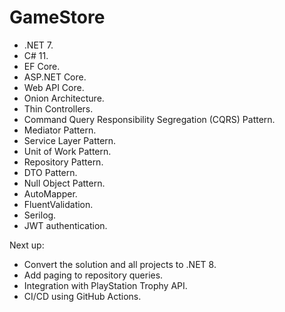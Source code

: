 # GameStore

- .NET 7.
- C# 11.
- EF Core.
- ASP.NET Core.
- Web API Core.
- Onion Architecture.
- Thin Controllers.
- Command Query Responsibility Segregation (CQRS) Pattern.
- Mediator Pattern.
- Service Layer Pattern.
- Unit of Work Pattern.
- Repository Pattern.
- DTO Pattern.
- Null Object Pattern.
- AutoMapper.
- FluentValidation.
- Serilog.
- JWT authentication.


Next up:
- Convert the solution and all projects to .NET 8.
- Add paging to repository queries.
- Integration with PlayStation Trophy API.
- CI/CD using GitHub Actions.
